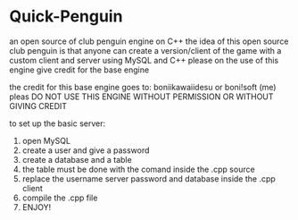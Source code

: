 # Quick-Penguin
an open source of club penguin engine on C++
the idea of this open source club penguin is that anyone can create a 
version/client of the game with a custom client and server using MySQL and C++
please on the use of this engine give credit for the base engine

the credit for this base engine goes to: boniikawaiidesu or boni!soft (me)
pleas DO NOT USE THIS ENGINE WITHOUT PERMISSION OR WITHOUT GIVING CREDIT


to set up the basic server:
 1. open MySQL 
 2. create a user and give a password
 3. create a database and a table
 4. the table must be done with the comand inside the .cpp source
 5. replace the username server password and database inside the .cpp client
 6. compile the .cpp file 
 7. ENJOY!

